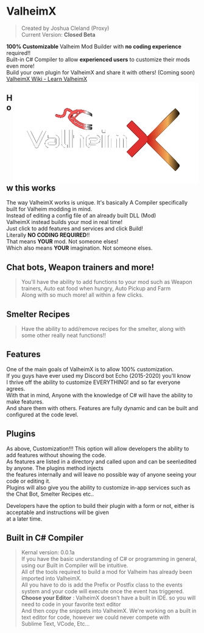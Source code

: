 # ValheimX
> Created by Joshua Cleland (Proxy)  
> Current Version: **Closed Beta**
  
**100% Customizable** Valheim Mod Builder with __**no coding experience**__ required!!  
Built-in C# Compiler to allow **experienced users** to customize their mods even more!  
Build your own plugin for ValheimX and share it with others! (Coming soon)  
[ValheimX Wiki - Learn ValheimX](https://github.com/proxikal/ValheimX/wiki)  
<img align="right" src="https://github.com/proxikal/ValheimX/blob/main/ValheimX-Intro-Logo.png?raw=true">
  
## How this works
The way ValheimX works is unique. It's basically A Compiler
specifically built for Valheim modding in mind.  
Instead of editing a config file of an already built DLL (Mod)  
ValheimX instead builds your mod in real time!  
Just click to add features and services and click Build!  
Literally **NO CODING REQUIRED**!!  
That means __YOUR__ mod. Not someone elses!  
Which also means __YOUR__ imagination. Not someone elses.  
  
  
  
  
  
## Chat bots, Weapon trainers and more!
> You'll have the ability to add functions to your mod such as Weapon trainers, Auto eat food when hungry, Auto Pickup and Farm  
> Along with so much more! all within a few clicks.


## Smelter Recipes
> Have the ability to add/remove recipes for the smelter, along with some other really neat functions!!  

  
## Features
One of the main goals of ValheimX is to allow 100% customization.  
If you guys have ever used my Discord bot Echo (2015-2020) you'll know  
I thrive off the ability to customize EVERYTHING! and so far everyone agrees.  
With that in mind, Anyone with the knowledge of C# will have the ability to make features.  
And share them with others. Features are fully dynamic and can be built and configured at the code level.  

## Plugins
As above, Customization!!! This option will allow developers the ability to add features without showing the code.  
As features are listed in a directory and called upon and can be seen\edited by anyone. The plugins method injects  
the features internally and will leave no possible way of anyone seeing your code or editing it.  
Plugins will also give you the ability to customize in-app services such as the Chat Bot, Smelter Recipes etc..  

Developers have the option to build their plugin with a form or not, either is acceptable and instructions will be given  
at a later time.  
  
## Built in C# Compiler
> Kernal version: 0.0.1a  
If you have the basic understanding of C# or programming in general, using our Built in Compiler will be intuitive.  
All of the tools required to build a mod for Valheim has already been imported into ValheimX.  
All you have to do is add the Prefix or Postfix class to the events system and your code will execute once the event has triggered.    
**Choose your Editor** : ValheimX doesn't have a built in IDE. so you will need to code in your favorite text editor  
And then copy the snippets into ValheimX. We're working on a built in text editor for code, however we could never compete with  
Sublime Text, VCode, Etc...  
  
